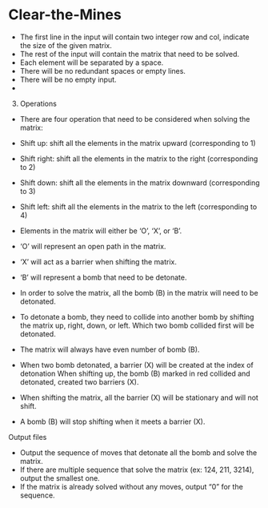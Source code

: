 # Clear-the-Mines

- The first line in the input will contain two integer row and col, indicate the size of the given matrix.
- The rest of the input will contain the matrix that need to be solved.
- Each element will be separated by a space.
- There will be no redundant spaces or empty lines.
- There will be no empty input.
- 
3. Operations
- There are four operation that need to be considered when solving the matrix:
- Shift up: shift all the elements in the matrix upward (corresponding to 1)
- Shift right: shift all the elements in the matrix to the right (corresponding to 2)
- Shift down: shift all the elements in the matrix downward (corresponding to 3)
- Shift left: shift all the elements in the matrix to the left (corresponding to 4)
- Elements in the matrix will either be ‘O’, ‘X’, or ‘B’.

- ‘O’ will represent an open path in the matrix.
- ‘X’ will act as a barrier when shifting the matrix.
- ‘B’ will represent a bomb that need to be detonate.
- In order to solve the matrix, all the bomb (B) in the matrix will need to be detonated.
- To detonate a bomb, they need to collide into another bomb by shifting the matrix up, right, down, or
left. Which two bomb collided first will be detonated.
- The matrix will always have even number of bomb (B).
- When two bomb detonated, a barrier (X) will be created at the index of detonation
When shifting up, the bomb (B) marked in red collided and detonated, created two barriers (X).

- When shifting the matrix, all the barrier (X) will be stationary and will not shift.
- A bomb (B) will stop shifting when it meets a barrier (X).

Output files
- Output the sequence of moves that detonate all the bomb and solve the matrix.
- If there are multiple sequence that solve the matrix (ex: 124, 211, 3214), output the smallest one.
- If the matrix is already solved without any moves, output “0” for the sequence.
